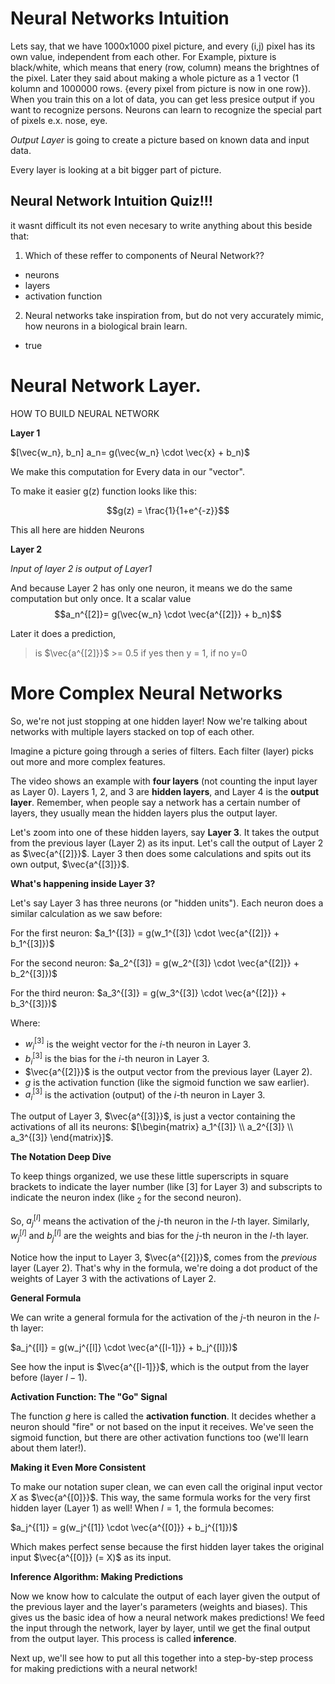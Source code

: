 # Neural Networks Intuition 
Lets say, that we have 1000x1000 pixel picture, and every (i,j) pixel has its own value, independent from each other. 
For Example, pixture is black/white, which means that enery (row, column) means the brightnes of the pixel. 
Later they said about making a whole picture as a 1 vector (1 kolumn and 1000000 rows. {every pixel from picture is now in one row}). 
When you train this on a lot of data, you can get less presice output if you want to recognize persons. 
Neurons can learn to recognize the special part of pixels e.x. nose, eye. 

*Output Layer* is going to create a picture based on known data and input data. 

Every layer is looking at a bit bigger part of picture. 

## Neural Network Intuition Quiz!!!
it wasnt difficult its not even necesary to write anything about this beside that:

1. Which of these reffer to components of Neural Network??
- neurons
- layers
- activation function

2. Neural networks take inspiration from, but do not very accurately mimic, how neurons in a biological brain learn.
- true



# Neural Network Layer.
HOW TO BUILD NEURAL NETWORK

**Layer 1**

$[\vec{w_n},  b_n] a_n= g(\vec{w_n} \cdot \vec{x} + b_n)$

We make this computation for Every data in our "vector".  

To make it easier g(z) function looks like this:

$$g(z) = \frac{1}{1+e^{-z}}$$

This all here are hidden Neurons

**Layer 2** 

*Input of layer 2 is output of Layer1*

And because Layer 2 has only one neuron, it means we do the same computation but only once. It a scalar value 
$$a_n^{[2]}= g(\vec{w_n} \cdot \vec{a^{[2]}} + b_n)$$

Later it does a prediction, 
> is $\vec{a^{[2]}}$ >= 0.5
if yes then y = 1, if  no y=0

# More Complex Neural Networks

So, we're not just stopping at one hidden layer! Now we're talking about networks with multiple layers stacked on top of each other.

Imagine a picture going through a series of filters. Each filter (layer) picks out more and more complex features.

The video shows an example with **four layers** (not counting the input layer as Layer 0). Layers 1, 2, and 3 are **hidden layers**, and Layer 4 is the **output layer**. Remember, when people say a network has a certain number of layers, they usually mean the hidden layers plus the output layer.

Let's zoom into one of these hidden layers, say **Layer 3**. It takes the output from the previous layer (Layer 2) as its input. Let's call the output of Layer 2 as $\vec{a^{[2]}}$. Layer 3 then does some calculations and spits out its own output, $\vec{a^{[3]}}$.

**What's happening inside Layer 3?**

Let's say Layer 3 has three neurons (or "hidden units"). Each neuron does a similar calculation as we saw before:

For the first neuron:
$a_1^{[3]} = g(w_1^{[3]} \cdot \vec{a^{[2]}} + b_1^{[3]})$

For the second neuron:
$a_2^{[3]} = g(w_2^{[3]} \cdot \vec{a^{[2]}} + b_2^{[3]})$

For the third neuron:
$a_3^{[3]} = g(w_3^{[3]} \cdot \vec{a^{[2]}} + b_3^{[3]})$

Where:
- $w_i^{[3]}$ is the weight vector for the $i$-th neuron in Layer 3.
- $b_i^{[3]}$ is the bias for the $i$-th neuron in Layer 3.
- $\vec{a^{[2]}}$ is the output vector from the previous layer (Layer 2).
- $g$ is the activation function (like the sigmoid function we saw earlier).
- $a_i^{[3]}$ is the activation (output) of the $i$-th neuron in Layer 3.

The output of Layer 3, $\vec{a^{[3]}}$, is just a vector containing the activations of all its neurons: $[\begin{matrix} a_1^{[3]} \\ a_2^{[3]} \\ a_3^{[3]} \end{matrix}]$.

**The Notation Deep Dive**

To keep things organized, we use these little superscripts in square brackets to indicate the layer number (like $[3]$ for Layer 3) and subscripts to indicate the neuron index (like $_2$ for the second neuron).

So, $a_j^{[l]}$ means the activation of the $j$-th neuron in the $l$-th layer. Similarly, $w_j^{[l]}$ and $b_j^{[l]}$ are the weights and bias for the $j$-th neuron in the $l$-th layer.

Notice how the input to Layer 3, $\vec{a^{[2]}}$, comes from the *previous* layer (Layer 2). That's why in the formula, we're doing a dot product of the weights of Layer 3 with the activations of Layer 2.

**General Formula**

We can write a general formula for the activation of the $j$-th neuron in the $l$-th layer:

$a_j^{[l]} = g(w_j^{[l]} \cdot \vec{a^{[l-1]}} + b_j^{[l]})$

See how the input is $\vec{a^{[l-1]}}$, which is the output from the layer before (layer $l-1$).

**Activation Function: The "Go" Signal**

The function $g$ here is called the **activation function**. It decides whether a neuron should "fire" or not based on the input it receives. We've seen the sigmoid function, but there are other activation functions too (we'll learn about them later!).

**Making it Even More Consistent**

To make our notation super clean, we can even call the original input vector $X$ as $\vec{a^{[0]}}$. This way, the same formula works for the very first hidden layer (Layer 1) as well! When $l=1$, the formula becomes:

$a_j^{[1]} = g(w_j^{[1]} \cdot \vec{a^{[0]}} + b_j^{[1]})$

Which makes perfect sense because the first hidden layer takes the original input $\vec{a^{[0]}} (= X)$ as its input.

**Inference Algorithm: Making Predictions**

Now we know how to calculate the output of each layer given the output of the previous layer and the layer's parameters (weights and biases). This gives us the basic idea of how a neural network makes predictions! We feed the input through the network, layer by layer, until we get the final output from the output layer. This process is called **inference**.

Next up, we'll see how to put all this together into a step-by-step process for making predictions with a neural network!




